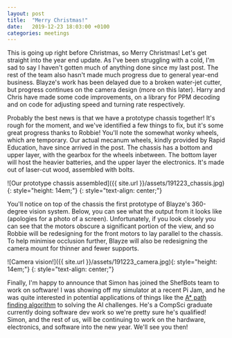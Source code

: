 ```yaml
---
layout: post
title:  "Merry Christmas!"
date:   2019-12-23 18:03:00 +0100
categories: meetings
---
```


This is going up right before Christmas, so Merry Christmas! Let's get straight into the year end update. As I've been struggling with a cold, I'm sad to say I haven't gotten much of anything done since my last post. The rest of the team also hasn't made much progress due to general year-end business. Blayze's work has been delayed due to a broken water-jet cutter, but progress continues on the camera design (more on this later). Harry and Chris have made some code improvements, on a library for PPM decoding and on code for adjusting speed and turning rate respectively.

Probably the best news is that we have a prototype chassis together! It's rough for the moment, and we've identified a few things to fix, but it's some great progress thanks to Robbie! You'll note the somewhat wonky wheels, which are temporary. Our actual mecanum wheels, kindly provided by Rapid Education, have since arrived in the post. The chassis has a bottom and upper layer, with the gearbox for the wheels inbetween. The bottom layer will host the heavier batteries, and the upper layer the electronics. It's made out of laser-cut wood, assembled with bolts.

![Our prototype chassis assembled]({{ site.url }}/assets/191223_chassis.jpg){: style="height: 14em;"}
{: style="text-align: center;"}

You'll notice on top of the chassis the first prototype of Blayze's 360-degree vision system. Below, you can see what the output from it looks like (apologies for a photo of a screen). Unfortunately, if you look closely you can see that the motors obscure a significant portion of the view, and so Robbie will be redesigning for the front motors to lay parallel to the chassis. To help minimise occlusion further, Blayze will also be redesigning the camera mount for thinner and fewer supports.

![Camera vision!]({{ site.url }}/assets/191223_camera.jpg){: style="height: 14em;"}
{: style="text-align: center;"}

Finally, I'm happy to announce that Simon has joined the ShefBots team to work on software! I was showing off my simulator at a recent Pi Jam, and he was quite interested in potential applications of things like the [A* path finding algorithm](https://en.wikipedia.org/wiki/A*) to solving the AI challenges. He's a CompSci graduate currently doing software dev work so we're pretty sure he's qualified! Simon, and the rest of us, will be continuing to work on the hardware, electronics, and software into the new year. We'll see you then!
